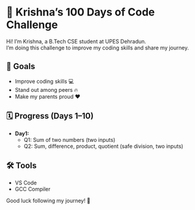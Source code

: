 # 🚀 Krishna’s 100 Days of Code Challenge

Hi! I’m Krishna, a B.Tech CSE student at UPES Dehradun.  
I’m doing this challenge to improve my coding skills and share my journey.

## 🎯 Goals
- Improve coding skills 💻  
- Stand out among peers 🔥  
- Make my parents proud ❤️

## 🗓 Progress (Days 1–10)
- **Day1:** 
  - Q1: Sum of two numbers (two inputs)
  - Q2: Sum, difference, product, quotient (safe division, two inputs)

## 🛠 Tools
- VS Code  
- GCC Compiler

Good luck following my journey! 💪
